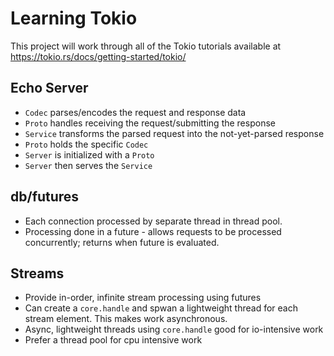 # Learning Tokio

This project will work through all of the Tokio tutorials available at
https://tokio.rs/docs/getting-started/tokio/

## Echo Server

+ `Codec` parses/encodes the request and response data
+ `Proto` handles receiving the request/submitting the response
+ `Service` transforms the parsed request into the not-yet-parsed response
+ `Proto` holds the specific `Codec`
+ `Server` is initialized with a `Proto`
+ `Server` then serves the `Service`


## db/futures

+ Each connection processed by separate thread in thread pool.
+ Processing done in a future - allows requests to be processed concurrently;
  returns when future is evaluated.

## Streams

+ Provide in-order, infinite stream processing using futures
+ Can create a `core.handle` and spwan a lightweight thread for each stream
  element. This makes work asynchronous.
+ Async, lightweight threads using `core.handle` good for io-intensive work
+ Prefer a thread pool for cpu intensive work
